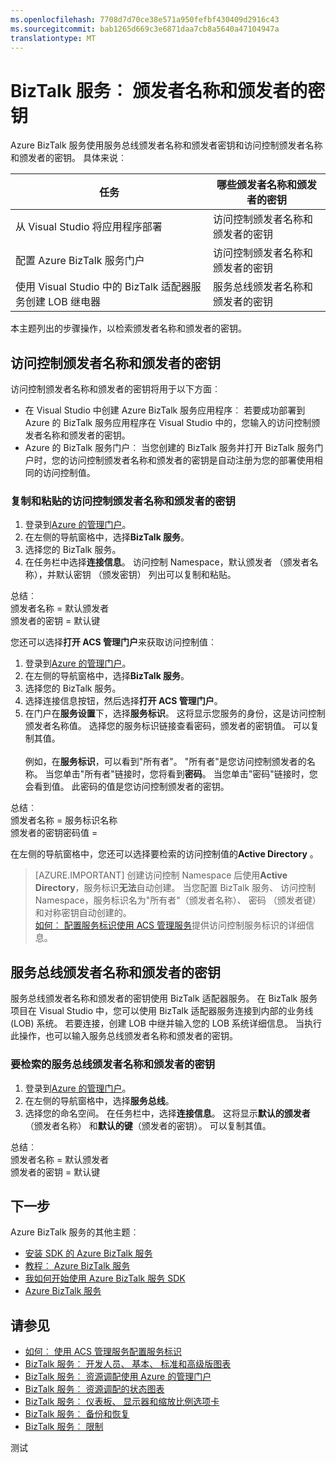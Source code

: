 ```yaml
---
ms.openlocfilehash: 7708d7d70ce38e571a950fefbf430409d2916c43
ms.sourcegitcommit: bab1265d669c3e6871daa7cb8a5640a47104947a
translationtype: MT
---
```

<properties 
    pageTitle="颁发者名称和颁发者密钥在 BizTalk 服务 |Microsoft Azure" 
    description="了解如何检索服务总线或在 BizTalk 服务的访问控制 (ACS) 的颁发者名称和颁发者的密钥。 MABS WABS" 
    services="biztalk-services" 
    documentationCenter="" 
    authors="MandiOhlinger" 
    manager="dwrede" 
    editor=""/>

<tags 
    ms.service="biztalk-services" 
    ms.workload="integration" 
    ms.tgt_pltfrm="na" 
    ms.devlang="na" 
    ms.topic="article" 
    ms.date="08/26/2015" 
    ms.author="mandia"/>




# BizTalk 服务︰ 颁发者名称和颁发者的密钥

Azure BizTalk 服务使用服务总线颁发者名称和颁发者密钥和访问控制颁发者名称和颁发者的密钥。 具体来说︰

任务 | 哪些颁发者名称和颁发者的密钥
--- | ---
从 Visual Studio 将应用程序部署 | 访问控制颁发者名称和颁发者的密钥
配置 Azure BizTalk 服务门户 | 访问控制颁发者名称和颁发者的密钥
使用 Visual Studio 中的 BizTalk 适配器服务创建 LOB 继电器 | 服务总线颁发者名称和颁发者的密钥

本主题列出的步骤操作，以检索颁发者名称和颁发者的密钥。 

## 访问控制颁发者名称和颁发者的密钥
访问控制颁发者名称和颁发者的密钥将用于以下方面︰

- 在 Visual Studio 中创建 Azure BizTalk 服务应用程序︰ 若要成功部署到 Azure 的 BizTalk 服务应用程序在 Visual Studio 中的，您输入的访问控制颁发者名称和颁发者的密钥。 
- Azure 的 BizTalk 服务门户︰ 当您创建的 BizTalk 服务并打开 BizTalk 服务门户时，您的访问控制颁发者名称和颁发者的密钥是自动注册为您的部署使用相同的访问控制值。

### 复制和粘贴的访问控制颁发者名称和颁发者的密钥

1. 登录到[Azure 的管理门户](http://go.microsoft.com/fwlink/p/?LinkID=213885)。
2. 在左侧的导航窗格中，选择**BizTalk 服务**。
3. 选择您的 BizTalk 服务。 
4. 在任务栏中选择**连接信息**。 访问控制 Namespace，默认颁发者 （颁发者名称），并默认密钥 （颁发密钥） 列出可以复制和粘贴。  

总结︰  
颁发者名称 = 默认颁发者  
颁发者的密钥 = 默认键


您还可以选择**打开 ACS 管理门户**来获取访问控制值︰

1. 登录到[Azure 的管理门户](http://go.microsoft.com/fwlink/p/?LinkID=213885)。
2. 在左侧的导航窗格中，选择**BizTalk 服务**。
3. 选择您的 BizTalk 服务。
4. 选择连接信息按钮，然后选择**打开 ACS 管理门户**。
5. 在门户在**服务设置**下，选择**服务标识**。 这将显示您服务的身份，这是访问控制颁发者名称值。 选择您的服务标识链接查看密码，颁发者的密钥值。 可以复制其值。<br/><br/>
例如，在**服务标识**，可以看到"所有者"。 "所有者"是您访问控制颁发者的名称。 当您单击"所有者"链接时，您将看到**密码**。 当您单击"密码"链接时，您会看到值。 此密码的值是您访问控制颁发者的密钥。  

总结︰  
颁发者名称 = 服务标识名称  
颁发者的密钥密码值 =

在左侧的导航窗格中，您还可以选择要检索的访问控制值的**Active Directory** 。 

> [AZURE.IMPORTANT] 创建访问控制 Namespace 后使用**Active Directory**，服务标识**无法**自动创建。 当您配置 BizTalk 服务、 访问控制 Namespace，服务标识名为"所有者"（颁发者名称）、 密码 （颁发者键） 和对称密钥自动创建的。<br /> 
[如何︰ 配置服务标识使用 ACS 管理服务](http://go.microsoft.com/fwlink/p/?LinkID=303942)提供访问控制服务标识的详细信息。


## 服务总线颁发者名称和颁发者的密钥
服务总线颁发者名称和颁发者的密钥使用 BizTalk 适配器服务。 在 BizTalk 服务项目在 Visual Studio 中，您可以使用 BizTalk 适配器服务连接到内部的业务线 (LOB) 系统。 若要连接，创建 LOB 中继并输入您的 LOB 系统详细信息。 当执行此操作，也可以输入服务总线颁发者名称和颁发者的密钥。

### 要检索的服务总线颁发者名称和颁发者的密钥

1. 登录到[Azure 的管理门户](http://go.microsoft.com/fwlink/p/?LinkID=213885)。
2. 在左侧的导航窗格中，选择**服务总线**。
3. 选择您的命名空间。 在任务栏中，选择**连接信息**。 这将显示**默认的颁发者**（颁发者名称） 和**默认的键**（颁发者的密钥）。 可以复制其值。  

总结︰  
颁发者名称 = 默认颁发者  
颁发者的密钥 = 默认键

## 下一步 
Azure BizTalk 服务的其他主题︰

-  [安装 SDK 的 Azure BizTalk 服务](http://go.microsoft.com/fwlink/p/?LinkID=241589)<br/>
-  [教程︰ Azure BizTalk 服务](http://go.microsoft.com/fwlink/p/?LinkID=236944)<br/>
-  [我如何开始使用 Azure BizTalk 服务 SDK](http://go.microsoft.com/fwlink/p/?LinkID=302335)<br/>
-  [Azure BizTalk 服务](http://go.microsoft.com/fwlink/p/?LinkID=303664)<br/>


## 请参见
-  [如何︰ 使用 ACS 管理服务配置服务标识](http://go.microsoft.com/fwlink/p/?LinkID=303942)<br/>
- [BizTalk 服务︰ 开发人员、 基本、 标准和高级版图表](http://go.microsoft.com/fwlink/p/?LinkID=302279)<br/>
- [BizTalk 服务︰ 资源调配使用 Azure 的管理门户](http://go.microsoft.com/fwlink/p/?LinkID=302280)<br/>
- [BizTalk 服务︰ 资源调配的状态图表](http://go.microsoft.com/fwlink/p/?LinkID=329870)<br/>
- [BizTalk 服务︰ 仪表板、 显示器和缩放比例选项卡](http://go.microsoft.com/fwlink/p/?LinkID=302281)<br/>
- [BizTalk 服务︰ 备份和恢复](http://go.microsoft.com/fwlink/p/?LinkID=329873)<br/>
- [BizTalk 服务︰ 限制](http://go.microsoft.com/fwlink/p/?LinkID=302282)<br/>
 

测试
